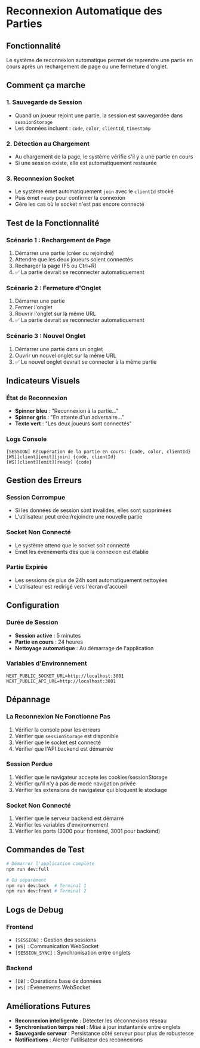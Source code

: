 # Reconnexion Automatique des Parties

## Fonctionnalité

Le système de reconnexion automatique permet de reprendre une partie en cours après un rechargement de page ou une fermeture d'onglet.

## Comment ça marche

### 1. Sauvegarde de Session
- Quand un joueur rejoint une partie, la session est sauvegardée dans `sessionStorage`
- Les données incluent : `code`, `color`, `clientId`, `timestamp`

### 2. Détection au Chargement
- Au chargement de la page, le système vérifie s'il y a une partie en cours
- Si une session existe, elle est automatiquement restaurée

### 3. Reconnexion Socket
- Le système émet automatiquement `join` avec le `clientId` stocké
- Puis émet `ready` pour confirmer la connexion
- Gère les cas où le socket n'est pas encore connecté

## Test de la Fonctionnalité

### Scénario 1 : Rechargement de Page
1. Démarrer une partie (créer ou rejoindre)
2. Attendre que les deux joueurs soient connectés
3. Recharger la page (F5 ou Ctrl+R)
4. ✅ La partie devrait se reconnecter automatiquement

### Scénario 2 : Fermeture d'Onglet
1. Démarrer une partie
2. Fermer l'onglet
3. Rouvrir l'onglet sur la même URL
4. ✅ La partie devrait se reconnecter automatiquement

### Scénario 3 : Nouvel Onglet
1. Démarrer une partie dans un onglet
2. Ouvrir un nouvel onglet sur la même URL
3. ✅ Le nouvel onglet devrait se connecter à la même partie

## Indicateurs Visuels

### État de Reconnexion
- **Spinner bleu** : "Reconnexion à la partie..."
- **Spinner gris** : "En attente d'un adversaire..."
- **Texte vert** : "Les deux joueurs sont connectés"

### Logs Console
```
[SESSION] Récupération de la partie en cours: {code, color, clientId}
[WS][client][emit][join] {code, clientId}
[WS][client][emit][ready] {code}
```

## Gestion des Erreurs

### Session Corrompue
- Si les données de session sont invalides, elles sont supprimées
- L'utilisateur peut créer/rejoindre une nouvelle partie

### Socket Non Connecté
- Le système attend que le socket soit connecté
- Émet les événements dès que la connexion est établie

### Partie Expirée
- Les sessions de plus de 24h sont automatiquement nettoyées
- L'utilisateur est redirigé vers l'écran d'accueil

## Configuration

### Durée de Session
- **Session active** : 5 minutes
- **Partie en cours** : 24 heures
- **Nettoyage automatique** : Au démarrage de l'application

### Variables d'Environnement
```env
NEXT_PUBLIC_SOCKET_URL=http://localhost:3001
NEXT_PUBLIC_API_URL=http://localhost:3001
```

## Dépannage

### La Reconnexion Ne Fonctionne Pas
1. Vérifier la console pour les erreurs
2. Vérifier que `sessionStorage` est disponible
3. Vérifier que le socket est connecté
4. Vérifier que l'API backend est démarrée

### Session Perdue
1. Vérifier que le navigateur accepte les cookies/sessionStorage
2. Vérifier qu'il n'y a pas de mode navigation privée
3. Vérifier les extensions de navigateur qui bloquent le stockage

### Socket Non Connecté
1. Vérifier que le serveur backend est démarré
2. Vérifier les variables d'environnement
3. Vérifier les ports (3000 pour frontend, 3001 pour backend)

## Commandes de Test

```bash
# Démarrer l'application complète
npm run dev:full

# Ou séparément
npm run dev:back  # Terminal 1
npm run dev:front # Terminal 2
```

## Logs de Debug

### Frontend
- `[SESSION]` : Gestion des sessions
- `[WS]` : Communication WebSocket
- `[SESSION_SYNC]` : Synchronisation entre onglets

### Backend
- `[DB]` : Opérations base de données
- `[WS]` : Événements WebSocket

## Améliorations Futures

- **Reconnexion intelligente** : Détecter les déconnexions réseau
- **Synchronisation temps réel** : Mise à jour instantanée entre onglets
- **Sauvegarde serveur** : Persistance côté serveur pour plus de robustesse
- **Notifications** : Alerter l'utilisateur des reconnexions